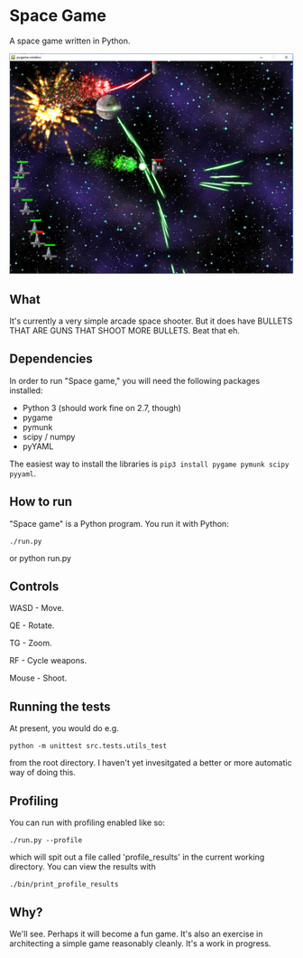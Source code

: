 Space Game
==========

A space game written in Python.

![A screenshot](screenshot.png?raw=true "Screenshot")

What
----

It's currently a very simple arcade space shooter. But it does have BULLETS THAT ARE GUNS THAT SHOOT MORE BULLETS. Beat that eh.

Dependencies
------------

In order to run "Space game," you will need the following packages installed:

* Python 3 (should work fine on 2.7, though)
* pygame
* pymunk
* scipy / numpy
* pyYAML

The easiest way to install the libraries is `pip3 install pygame pymunk scipy pyyaml`.

How to run
----------

"Space game" is a Python program. You run it with Python:

    ./run.py

or 
    python run.py

Controls
--------

WASD - Move.

QE - Rotate.

TG - Zoom.

RF - Cycle weapons.

Mouse - Shoot.

Running the tests
-----------------

At present, you would do e.g.

    python -m unittest src.tests.utils_test

from the root directory. I haven't yet invesitgated a better or more automatic way of doing this.

Profiling
---------

You can run with profiling enabled like so:

    ./run.py --profile

which will spit out a file called 'profile_results' in the current working 
directory. You can view the results with

    ./bin/print_profile_results

Why?
----

We'll see. Perhaps it will become a fun game. It's also an exercise in architecting a simple game reasonably cleanly. It's a work in progress.
